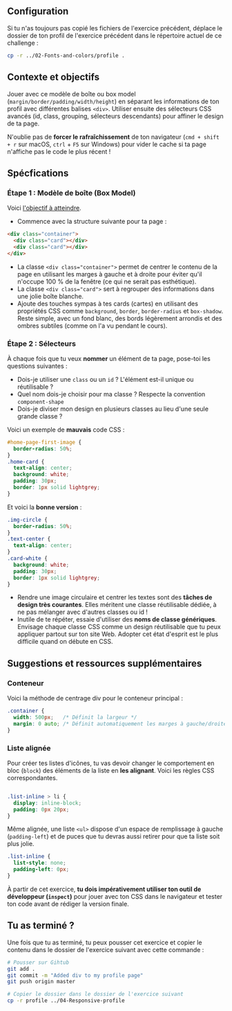 ## Configuration

Si tu n'as toujours pas copié les fichiers de l'exercice précédent, déplace le dossier de ton profil de l'exercice précédent dans le répertoire actuel de ce challenge :

```bash
cp -r ../02-Fonts-and-colors/profile .
```

## Contexte et objectifs

Jouer avec ce modèle de boîte ou box model (`margin/border/padding/width/height`) en séparant les informations de ton profil avec différentes balises `<div>`. Utiliser ensuite des sélecteurs CSS avancés (id, class, grouping, sélecteurs descendants) pour affiner le design de ta page.

N'oublie pas de **forcer le rafraîchissement** de ton navigateur (`cmd + shift + r` sur macOS, `ctrl` + `F5` sur Windows) pour vider le cache si ta page n'affiche pas le code le plus récent !

## Spécfications

### Étape 1 : Modèle de boîte (Box Model)

Voici [l'objectif à atteindre](https://lewagon.github.io/html-css-challenges/03-box-model-and-selectors/).

- Commence avec la structure suivante pour ta page :

```html
<div class="container">
  <div class="card"></div>
  <div class="card"></div>
</div>
```

- La classe `<div class="container">` permet de centrer le contenu de la page en utilisant les marges à gauche et à droite pour éviter qu'il n'occupe 100 % de la fenêtre (ce qui ne serait pas esthétique).
- La classe `<div class="card">` sert à regrouper des informations dans une jolie boîte blanche.
- Ajoute des touches sympas à tes cards (cartes) en utilisant des propriétés CSS comme `background`, `border`, `border-radius` et `box-shadow`. Reste simple, avec un fond blanc, des bords légèrement arrondis et des ombres subtiles (comme on l'a vu pendant le cours).

### Étape 2 : Sélecteurs

À chaque fois que tu veux **nommer** un élément de ta page, pose-toi les questions suivantes :

- Dois-je utiliser une `class` ou un `id` ? L'élément est-il unique ou réutilisable ?
- Quel nom dois-je choisir pour ma classe ? Respecte la convention `component-shape`
- Dois-je diviser mon design en plusieurs classes au lieu d'une seule grande classe ?

Voici un exemple de **mauvais** code CSS :

```css
#home-page-first-image {
  border-radius: 50%;
}
.home-card {
  text-align: center;
  background: white;
  padding: 30px;
  border: 1px solid lightgrey;
}
```

Et voici la **bonne version** :

```css
.img-circle {
  border-radius: 50%;
}
.text-center {
  text-align: center;
}
.card-white {
  background: white;
  padding: 30px;
  border: 1px solid lightgrey;
}
```

- Rendre une image circulaire et centrer les textes sont des **tâches de design très courantes**. Elles méritent une classe réutilisable dédiée, à ne pas mélanger avec d'autres classes ou id !
- Inutile de te répéter, essaie d'utiliser des **noms de classe génériques**.  Envisage chaque classe CSS comme un design réutilisable que tu peux appliquer partout sur ton site Web. Adopter cet état d'esprit est le plus difficile quand on débute en CSS.


## Suggestions et ressources supplémentaires

### Conteneur

Voici la méthode de centrage div pour le conteneur principal :

```css
.container {
  width: 500px;   /* Définit la largeur */
  margin: 0 auto; /* Définit automatiquement les marges à gauche/droite */
}
```

### Liste alignée

Pour créer tes listes d'icônes, tu vas devoir changer le comportement en bloc (`block`) des éléments de la liste en **les alignant**. Voici les règles CSS correspondantes.

```css

.list-inline > li {
  display: inline-block;
  padding: 0px 20px;
}
```

Même alignée, une liste `<ul>` dispose d'un espace de remplissage à gauche (`padding-left`) et de puces que tu devras aussi retirer pour que ta liste soit plus jolie.

```css
.list-inline {
  list-style: none;
  padding-left: 0px;
}
```

À partir de cet exercice, **tu dois impérativement utiliser ton outil de développeur (`inspect`)** pour jouer avec ton CSS dans le navigateur et tester ton code avant de rédiger la version finale.

## Tu as terminé ?

Une fois que tu as terminé, tu peux pousser cet exercice et copier le contenu dans le dossier de l'exercice suivant avec cette commande :

```bash
# Pousser sur Gihtub
git add .
git commit -m "Added div to my profile page"
git push origin master

# Copier le dossier dans le dossier de l'exercice suivant
cp -r profile ../04-Responsive-profile
```

